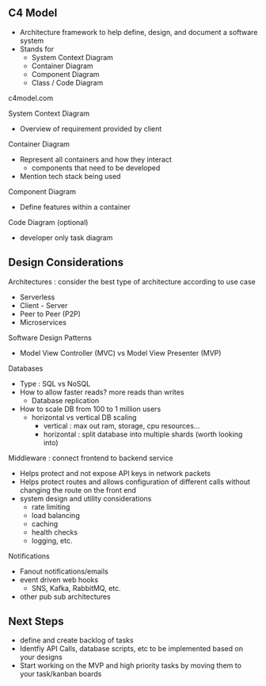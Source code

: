 ## C4 Model 
* Architecture framework to help define, design, and document a software system
* Stands for
  * System Context Diagram
  * Container Diagram
  * Component Diagram
  * Class / Code Diagram

c4model.com

System Context Diagram
* Overview of requirement provided by client

Container Diagram 
* Represent all containers and how they interact
  * components that need to be developed 
* Mention tech stack being used

Component Diagram 
* Define features within a container

Code Diagram (optional)
* developer only task diagram

## Design Considerations 

Architectures : consider the best type of architecture according to use case 
* Serverless
* Client - Server
* Peer to Peer (P2P)
* Microservices

Software Design Patterns 
* Model View Controller (MVC) vs Model View Presenter (MVP)

Databases
* Type : SQL vs NoSQL
* How to allow faster reads? more reads than writes 
  * Database replication
* How to scale DB from 100 to 1 million users
  * horizontal vs vertical DB scaling
    * vertical : max out ram, storage, cpu resources...
    * horizontal : split database into multiple shards (worth looking into)

Middleware : connect frontend to backend service
* Helps protect and not expose API keys in network packets
* Helps protect routes and allows configuration of different calls without changing the route on the front end
* system design and utility considerations
  * rate limiting
  * load balancing
  * caching
  * health checks
  * logging, etc.
 
Notifications 
* Fanout notifications/emails
* event driven web hooks
  * SNS, Kafka, RabbitMQ, etc.
* other pub sub architectures

## Next Steps 
* define and create backlog of tasks
* Identfiy API Calls, database scripts, etc to be implemented based on your designs
* Start working on the MVP and high priority tasks by moving them to your task/kanban boards
